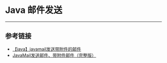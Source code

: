 # Java 邮件发送
***

## 参考链接
- [【java】javamail发送带附件的邮件](https://blog.csdn.net/kisscatforever/article/details/72808430)
- [JavaMail发送邮件、带附件邮件（完整版）](https://www.cnblogs.com/Donnnnnn/p/8745512.html)